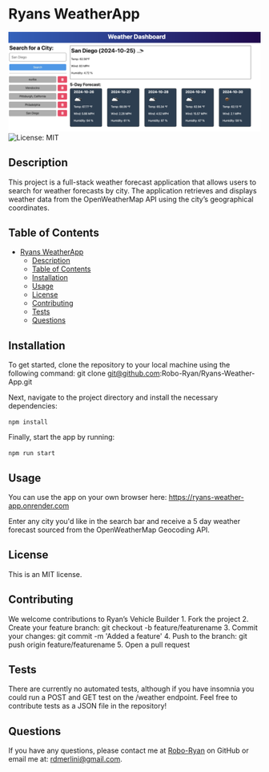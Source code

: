 
# Ryans WeatherApp
![San Diego's Weather](image.png)
![License: MIT](https://img.shields.io/badge/License-MIT-yellow.svg)


## Description

This project is a full-stack weather forecast application that allows users to search for weather forecasts by city. The application retrieves and displays weather data from the OpenWeatherMap API using the city’s geographical coordinates.

## Table of Contents

- [Ryans WeatherApp](#ryans-weatherapp)
  - [Description](#description)
  - [Table of Contents](#table-of-contents)
  - [Installation](#installation)
  - [Usage](#usage)
  - [License](#license)
  - [Contributing](#contributing)
  - [Tests](#tests)
  - [Questions](#questions)

## Installation

To get started, clone the repository to your local machine using the following command:
git clone git@github.com:Robo-Ryan/Ryans-Weather-App.git

Next, navigate to the project directory and install the necessary dependencies:

`npm install`

Finally, start the app by running:

`npm run start`

## Usage

You can use the app on your own browser here: https://ryans-weather-app.onrender.com

Enter any city you'd like in the search bar and receive a 5 day weather forecast sourced from the OpenWeatherMap Geocoding API.

## License

This is an MIT license. 

## Contributing

We welcome contributions to Ryan’s Vehicle Builder
	1.	Fork the project
	2.	Create your feature branch: git checkout -b feature/featurename
	3.	Commit your changes: git commit -m 'Added a feature'
	4.	Push to the branch: git push origin feature/featurename
	5.	Open a pull request

## Tests

There are currently no automated tests, although if you have insomnia you could run a POST and GET test on the /weather endpoint. Feel free to contribute tests as a JSON file in the repository!

## Questions
If you have any questions, please contact me at [Robo-Ryan](github.com/Robo-Ryan) on GitHub or email me at: rdmerlini@gmail.com.